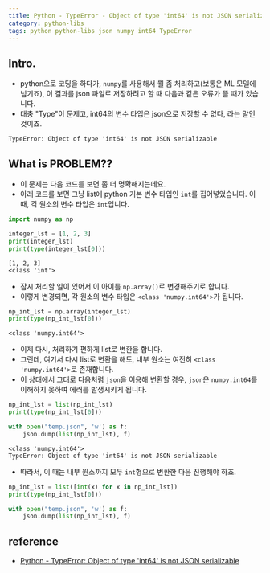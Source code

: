 ```yaml
---
title: Python - TypeError - Object of type 'int64' is not JSON serializable
category: python-libs
tags: python python-libs json numpy int64 TypeError
---
```


## Intro. 

- python으로 코딩을 하다가, `numpy`를 사용해서 뭘 좀 처리하고(보통은 ML 모델에 넘기죠), 이 결과를 json 파일로 저장하려고 할 때 다음과 같은 오류가 뜰 때가 있습니다. 
- 대충 "Type"이 문제고, int64의 변수 타입은 json으로 저장할 수 없다, 라는 말인 것이죠. 

```
TypeError: Object of type 'int64' is not JSON serializable
```

## What is PROBLEM?? 

- 이 문제는 다음 코드를 보면 좀 더 명확해지는데요.
- 아래 코드를 보면 그냥 list에 python 기본 변수 타입인 `int`를 집어넣었습니다. 이때, 각 원소의 변수 타입은 `int`입니다.

```python
import numpy as np 

integer_lst = [1, 2, 3]
print(integer_lst)
print(type(integer_lst[0]))
```

```
[1, 2, 3]
<class 'int'>
```

- 잠시 처리할 일이 있어서 이 아이를 `np.array()`로 변경해주기로 합니다. 
- 이렇게 변경되면, 각 원소의 변수 타입은 `<class 'numpy.int64'>`가 됩니다. 

```python
np_int_lst = np.array(integer_lst)
print(type(np_int_lst[0]))
```

```
<class 'numpy.int64'>
```

- 이제 다시, 처리하기 편하게 list로 변환을 합니다. 
- 그런데, 여기서 다시 list로 변환을 해도, 내부 원소는 여전히 `<class 'numpy.int64'>`로 존재합니다. 
- 이 상태에서 그대로 다음처럼 `json`을 이용해 변환할 경우, `json`은 `numpy.int64`를 이해하지 못하여 에러를 발생시키게 됩니다. 

```python
np_int_lst = list(np_int_lst)
print(type(np_int_lst[0]))

with open("temp.json", 'w') as f: 
    json.dump(list(np_int_lst), f)
```
```
<class 'numpy.int64'>
TypeError: Object of type 'int64' is not JSON serializable
```

- 따라서, 이 때는 내부 원소까지 모두 `int`형으로 변환한 다음 진행해야 하죠. 

```python
np_int_lst = list([int(x) for x in np_int_lst])
print(type(np_int_lst[0]))

with open("temp.json", 'w') as f: 
    json.dump(list(np_int_lst), f)
```




## reference

- [Python - TypeError: Object of type 'int64' is not JSON serializable](https://stackoverflow.com/questions/50916422/python-typeerror-object-of-type-int64-is-not-json-serializable/50916741)